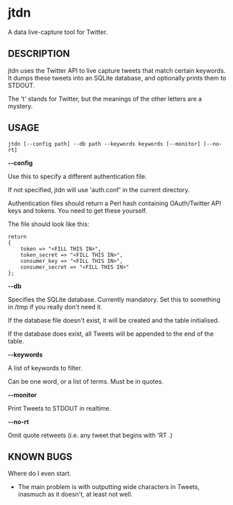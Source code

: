 
jtdn
==============
A data live-capture tool for Twitter.

DESCRIPTION
--------------

jtdn uses the Twitter API to live capture tweets that match certain keywords. It dumps these tweets into an SQLite database, and optionally prints them to STDOUT.

The 't' stands for Twitter, but the meanings of the other letters are a mystery.

USAGE
--------------

	jtdn [--config path] --db path --keywords keywords [--monitor] [--no-rt]

**--config**

Use this to specify a different authentication file.

If not specified, jtdn will use 'auth.conf' in the current directory.

Authentication files should return a Perl hash containing OAuth/Twitter API keys and tokens. You need to get these yourself.

The file should look like this:

	return
	{
		token => "<FILL THIS IN>",
		token_secret => "<FILL THIS IN>",
		consumer_key => "<FILL THIS IN>",
		consumer_secret => "<FILL THIS IN>"
	};

**--db**

Specifies the SQLite database. Currently mandatory. Set this to something in /tmp if you really don't need it.

If the database file doesn't exist, it will be created and the table initialised.

If the database does exist, all Tweets will be appended to the end of the table.

**--keywords**

A list of keywords to filter.

Can be one word, or a list of terms. Must be in quotes.

**--monitor**

Print Tweets to STDOUT in realtime.

**--no-rt**

Omit quote retweets (i.e. any tweet that begins with 'RT .)

KNOWN BUGS
--------------
Where do I even start.

- The main problem is with outputting wide characters in Tweets, inasmuch as it doesn't, at least not well.
